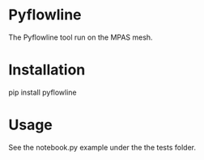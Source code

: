 # Pyflowline
The Pyflowline tool run on the MPAS mesh.


# Installation
pip install pyflowline

# Usage
See the notebook.py example under the the tests folder.

